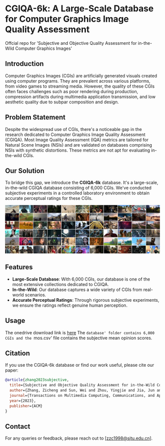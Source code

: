 # CGIQA-6k: A Large-Scale Database for Computer Graphics Image Quality Assessment
Offcial repo for 'Subjective and Objective Quality Assessment for in-the-Wild Computer Graphics Images'
## Introduction

Computer Graphics Images (CGIs) are artificially generated visuals created using computer programs. They are prevalent across various platforms, from video games to streaming media. However, the quality of these CGIs often faces challenges such as poor rendering during production, compression artifacts during multimedia application transmission, and low aesthetic quality due to subpar composition and design.

## Problem Statement

Despite the widespread use of CGIs, there's a noticeable gap in the research dedicated to Computer Graphics Image Quality Assessment (CGIQA). Most Image Quality Assessment (IQA) metrics are tailored for Natural Scene Images (NSIs) and are validated on databases comprising NSIs with synthetic distortions. These metrics are not apt for evaluating in-the-wild CGIs.

## Our Solution

To bridge this gap, we introduce the **CGIQA-6k** database. It's a large-scale, in-the-wild CGIQA database consisting of 6,000 CGIs. We've conducted subjective experiments in a controlled laboratory environment to obtain accurate perceptual ratings for these CGIs.

![](https://github.com/zzc-1998/CGIQA6K/blob/main/overview.jpg)

## Features

- **Large-Scale Database**: With 6,000 CGIs, our database is one of the most extensive collections dedicated to CGIQA.
- **In-the-Wild**: Our database captures a wide variety of CGIs from real-world scenarios.
- **Accurate Perceptual Ratings**: Through rigorous subjective experiments, we ensure the ratings reflect genuine human perception.

## Usage

The onedrive download link is [here](https://1drv.ms/f/s!AjaDoj_-yWggge0HxeUlczDiEgpM0w?e=O5JWHC) 
The `database' folder contains 6,000 CGIs and the `mos.csv' file contains the subjective mean opinion scores.

## Citation

If you use the CGIQA-6k database or find our work useful, please cite our paper:

```bibtex
@article{zhang2023subjective,
  title={Subjective and Objective Quality Assessment for in-the-Wild Computer Graphics Images},
  author={Zhang, Zicheng and Sun, Wei and Zhou, Yingjie and Jia, Jun and Zhang, Zhichao and Liu, Jing and Min, Xiongkuo and Zhai, Guangtao},
  journal={Transactions on Multimedia Computing, Communications, and Applications (TOMM)},
  year={2023},
  publisher={ACM}
}
```

## Contact

For any queries or feedback, please reach out to [zzc1998@sjtu.edu.cn].






